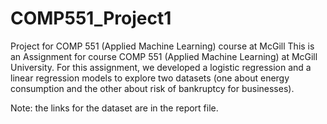 # COMP551_Project1
Project for COMP 551 (Applied Machine Learning) course at McGill
This is an Assignment for course COMP 551 (Applied Machine Learning) at McGill University. For this assignment, we developed a logistic regression and a linear regression models to explore two datasets (one about energy consumption and the other about risk of bankruptcy for businesses).

Note: the links for the dataset are in the report file.
